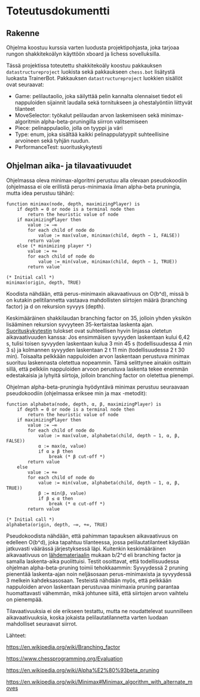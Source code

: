 # Toteutusdokumentti

## Rakenne

Ohjelma koostuu kurssia varten luodusta projektipohjasta, joka tarjoaa rungon shakkitekoälyn käyttöön xboard ja lichess 
sovelluksilla.

Tässä projektissa toteutettu shakkitekoäly koostuu pakkauksen `datastructureproject` luokista sekä pakkaukseen `chess.bot`
lisätystä luokasta TrainerBot. Pakkauksen `datastructureproject` luokkien sisällöt ovat seuraavat:
* Game: pelilautaolio, joka säilyttää pelin kannalta olennaiset tiedot eli nappuloiden sijainnit laudalla sekä tornitukseen ja 
ohestalyöntiin liittyvät tilanteet
* MoveSelector: työkalut pelilaudan arvon laskemiseen sekä minimax-algoritmin alpha-beta-pruningilla siirron valitsemiseen
* Piece: pelinappulaolio, jolla on tyyppi ja väri
* Type: enum, joka sisältää kaikki pelinappulatyypit suhteellisine arvoineen sekä tyhjän ruudun.
* PerformanceTest: suorituskykytesti

## Ohjelman aika- ja tilavaativuudet

Ohjelmassa oleva minimax-algoritmi perustuu alla olevaan pseudokoodiin (ohjelmassa ei ole erillistä perus-minimaxia ilman alpha-beta pruningia, mutta idea perustuu tähän):

```
function minimax(node, depth, maximizingPlayer) is
    if depth = 0 or node is a terminal node then
        return the heuristic value of node
    if maximizingPlayer then
        value := −∞
        for each child of node do
            value := max(value, minimax(child, depth − 1, FALSE))
        return value
    else (* minimizing player *)
        value := +∞
        for each child of node do
            value := min(value, minimax(child, depth − 1, TRUE))
        return value`

(* Initial call *)
minimax(origin, depth, TRUE)
```

Koodista nähdään, että perus-minimaxin aikavaativuus on O(b^d), missä b on kutakin pelitilannetta vastaava mahdollisten siirtojen määrä (branching factor) ja d on rekursion syvyys (depth).

Keskimääräinen shakkilaudan branching factor on 35, jolloin yhden yksikön lisääminen rekursion syvyyteen 35-kertaistaa laskenta ajan. [Suorituskykytestin](https://github.com/jp-tulijoki/Lastenshakki/blob/master/documentation/testausdokumentti.md) tulokset ovat suhteellisen hyvin linjassa oletetun aikavaativuuden kanssa: Jos ensimmäisen syvyyden laskentaan kului 6,42 s, tulisi toisen syvyyden laskentaan kulua 3 min 45 s (todellisuudessa 4 min 3 s) ja kolmannen syvyyden laskentaan 2 t 11 min (todellisuudessa 2 t 30 min). Toisaalta pelkkään nappuloiden arvon laskentaan perustuva minimax suorituu laskennasta oletettua nopeammin. Tämä selittynee ainakin osittain sillä, että pelkkiin nappuloiden arvoon perustuva laskenta tekee enemmän edestakaisia ja lyhyitä siirtoja, jolloin branching factor on oletettua pienempi.

Ohjelman alpha-beta-pruningia hyödyntävä minimax perustuu seuraavaan pseudokoodiin (ohjelmassa eriksee min ja max -metodit):

```
function alphabeta(node, depth, α, β, maximizingPlayer) is
    if depth = 0 or node is a terminal node then
        return the heuristic value of node
    if maximizingPlayer then
        value := −∞
        for each child of node do
            value := max(value, alphabeta(child, depth − 1, α, β, FALSE))
            α := max(α, value)
            if α ≥ β then
                break (* β cut-off *)
        return value
    else
        value := +∞
        for each child of node do
            value := min(value, alphabeta(child, depth − 1, α, β, TRUE))
            β := min(β, value)
            if β ≤ α then
                break (* α cut-off *)
        return value
        
(* Initial call *)
alphabeta(origin, depth, −∞, +∞, TRUE)
```

Pseudokoodista nähdään, että pahimman tapauksen aikavaativuus on edelleen O(b^d), joka tapahtuu tilanteessa, jossa pelilautatilanteet käydään jatkuvasti väärässä järjestyksessä läpi. Kuitenkin keskimääräinen aikavaativuus on [lähdemateriaalin](https://en.wikipedia.org/wiki/Alpha%E2%80%93beta_pruning) mukaan b/2^d eli branching factor ja samalla laskenta-aika puolittuisi. Testit osoittavat, että todellisuudessa ohjelman alpha-beta-pruning toimii tehokkaammin: Syvyydessä 2 pruning pienentää laskenta-ajan noin neljäsosaan perus-minimaxista ja syvyydessä 3 melkein kahdeksasosaan. Testeistä nähdään myös, että pelkkään nappuloiden arvon laskentaan perustuvaa minimaxia pruning parantaa huomattavasti vähemmän, mikä johtunee siitä, että siirtojen arvon vaihtelu on pienempää. 

Tilavaativuuksia ei ole erikseen testattu, mutta ne noudattelevat suunnilleen aikavaativuuksia, koska jokaista pelilautatilannetta varten luodaan mahdolliset seuraavat siirrot.

Lähteet:

https://en.wikipedia.org/wiki/Branching_factor

https://www.chessprogramming.org/Evaluation

https://en.wikipedia.org/wiki/Alpha%E2%80%93beta_pruning

https://en.wikipedia.org/wiki/Minimax#Minimax_algorithm_with_alternate_moves
